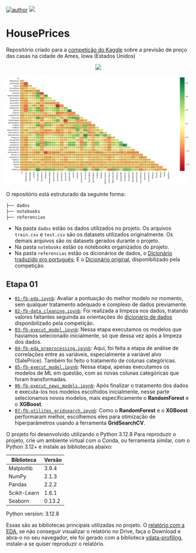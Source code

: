 [![author](https://img.shields.io/badge/Zeygler&nbsp;Oliveira-red.svg)](https://www.linkedin.com/in/zeygler-oliveira-a021a92a4/)
[![](https://img.shields.io/badge/Python-3.10+-blue.svg)](https://www.python.org/)

# HousePrices
Repositório criado para a [competição do Kaggle](https://www.kaggle.com/competitions/house-prices-advanced-regression-techniques/overview) sobre a previsão de preço das casas na cidade de Ames, Iowa (Estados Unidos)

<p align="center"> 
  <a href="https://www.linkedin.com/in/zeygler-oliveira-a021a92a4/" target="_blank"><img src="https://img.shields.io/badge/-LinkedIn-%230077B5?style=for-the-badge&logo=linkedin&logoColor=white" target="_blank"></a> 
</p>

![heatmap](https://github.com/ZeyOliveira/House-Prices/blob/main/imagens/correlacao_heatmap.png)

O repositório está estruturado da seguinte forma:
```
├── dados
├── notebooks
├── referencias
```

- Na pasta `dados` estão os dados utilizados no projeto. Os arquivos `train.csv` e `test.csv` são os datasets utilizados originalmente. Os demais arquivos são os datasets gerados durante o projeto.
- Na pasta `notebooks` estão os notebooks organizados do projeto.
- Na pasta `referencias` estão os dicionários de dados, o [Dicionário traduzido pro português](https://github.com/ZeyOliveira/House-Prices/blob/main/referencias/01_dicionario_de_dados.md); E o [Dicionário original](https://github.com/ZeyOliveira/House-Prices/blob/main/referencias/data_description.txt), disponibilizado pela competição.

## Etapa 01
 - [`01-fb-eda.ipynb`](https://github.com/ZeyOliveira/House-Prices/blob/main/notebooks/01-fb-eda.ipynb): Avaliar a pontuação do melhor modelo no momento, sem qualquer tratamento adequado e complexo de dados previamente.
  - [`02-fb-data_cleaning.ipynb`](https://github.com/ZeyOliveira/House-Prices/blob/main/notebooks/02-fb-data_cleaning.ipynb): Foi realizada a limpeza nos dados, tratando valores faltantes seguinda as orientações do [dicionário de dados](https://github.com/ZeyOliveira/House-Prices/blob/main/referencias/data_description.txt) disponibilizado pela competição.
  - [`03-fb-execut_model.ipynb`](https://github.com/ZeyOliveira/House-Prices/blob/main/notebooks/03-fb-execut_model.ipynb): Nessa etapa executamos os modelos que haviamos selecionado inicialmente, só que dessa vez após a limpeza dos dados.
  - [`04-fb-eda_preprocessing.ipynb`](https://github.com/ZeyOliveira/House-Prices/blob/main/notebooks/04-fb-eda_preprocessing.ipynb): Aqui, foi feita a etapa de análise de correlações entre as variáveis, especialmente a variável alvo (SalePrice). Também foi feito o tratamento de colunas categóricas.
  - [`05-fb-execut_model.ipynb`](https://github.com/ZeyOliveira/House-Prices/blob/main/notebooks/05-fb-execut_model.ipynb): Nessa etapa, apenas executamos os modelos de ML em questão, com as novas colunas categóricas que foram transformadas.
  - [`06-fb-execut_news_models.ipynb`](https://github.com/ZeyOliveira/House-Prices/blob/main/notebooks/06-fb-execut_news_models.ipynb): Após finalizar o tratamento dos dados e executa-los nos modelos escolhidos inicialmente, nesse parte selecionamos novos modelos, mais específicamente o **RandomForest** e o **XGBoost**.
  - [`07-fb-utilites_gridsearch.ipynb`](https://github.com/ZeyOliveira/House-Prices/blob/main/notebooks/07-fb-utilites_gridsearch.ipynb): Como o **RandomForest** e o **XGBoost** performaram melhor, escolhemos eles para otimização de hiperparâmetros usando a ferramenta **GridSearchCV**.


O projeto foi desenvolvido utilizando o Python 3.12.8 Para reproduzir o projeto, crie um ambiente virtual com o Conda, ou ferramenta similar, com o Python 3.12+ e instale as bibliotecas abaixo:

| Biblioteca       | Versão |
| ---------------- | ------ |
| Matplotlib       | 3.9.4  |
| NumPy            | 2.1.3 |
| Pandas           | 2.2.2  |
| Scikit-Learn     | 1.6.1  |
| Seaborn          | 0.13.2 |

Python version: 3.12.8


Essas são as bibliotecas principais utilizadas no projeto. O [relatório com a EDA](https://drive.google.com/file/d/1ABvcthaRopj2CZFP4e4hHX7xORcXu6LA/view?usp=sharing), se não conseguir visualizar o relatório no Drive, faça o Download e abra-o no seu navegador, ele foi gerado com a biblioteca [ydata-profiling](https://github.com/ydataai/ydata-profiling), instale-a se quiser reproduzir o relatório.
